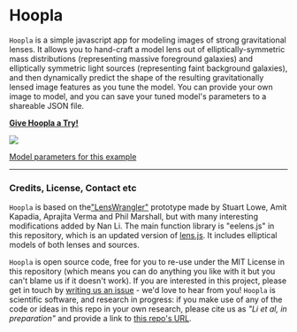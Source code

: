 Hoopla
======

`Hoopla` is a simple javascript app for modeling images of strong gravitational lenses. It allows you to hand-craft a model lens out of elliptically-symmetric mass distributions (representing massive foreground galaxies) and elliptically symmetric light sources (representing faint background galaxies), and then dynamically predict the shape of the resulting gravitationally lensed image features as you tune the model. You can provide your own image to model, and you can save your tuned model's parameters to a shareable JSON file.

<!-- Insert screenshot here! -->

**[Give Hoopla a Try!](http://linan7788626.github.io/pages/Hoopla/index.html)**

[![](https://github.com/drphilmarshall/Hoopla/blob/master/images/screenshot.png)](http://linan7788626.github.io/pages/Hoopla/index.html)

[Model parameters for this example](https://raw.githubusercontent.com/linan7788626/Hoopla/master/models/screenshot.JSON)

----

### Credits, License, Contact etc

`Hoopla` is based on the["LensWrangler"](http://drphilmarshall.github.com/LensWrangler/) prototype made by Stuart Lowe, Amit Kapadia, Aprajita Verma and Phil Marshall, but with many interesting modifications added by Nan Li. The main function library is "eelens.js" in this repository, which is an updated version of [lens.js](https://github.com/slowe/lensjs). It includes elliptical models of both lenses and sources.

`Hoopla` is open source code, free for you to re-use under the MIT License in this repository (which means you can do anything you like with it but you can't blame us if it doesn't work). If you are interested in this project, please get in touch by [writing us an issue]() - we'd love to hear from you! `Hoopla` is scientific software, and research in progress: if you make use of any of the code or ideas in this repo in your own research, please cite us as _"Li et al, in preparation"_ and provide a link to [this repo's URL](https://github.com/linan7788626/Hoopla). 
